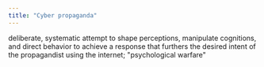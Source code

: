 ```yaml
---
title: "Cyber propaganda"
---
```

deliberate, systematic attempt to shape perceptions, manipulate cognitions, and direct behavior to achieve a response that furthers the desired intent of the propagandist using the internet; &quot;psychological warfare&quot;


